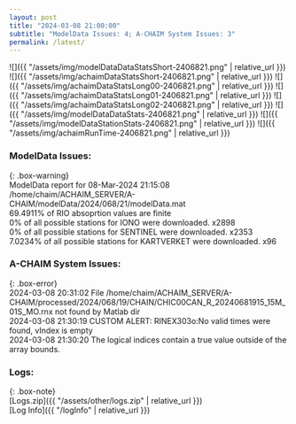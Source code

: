 ```yaml
---
layout: post
title: "2024-03-08 21:00:00"
subtitle: "ModelData Issues: 4; A-CHAIM System Issues: 3"
permalink: /latest/
---
```


![]({{ "/assets/img/modelDataDataStatsShort-2406821.png" | relative_url }})
![]({{ "/assets/img/achaimDataStatsShort-2406821.png" | relative_url }})
![]({{ "/assets/img/achaimDataStatsLong00-2406821.png" | relative_url }})
![]({{ "/assets/img/achaimDataStatsLong01-2406821.png" | relative_url }})
![]({{ "/assets/img/achaimDataStatsLong02-2406821.png" | relative_url }})
![]({{ "/assets/img/modelDataDataStats-2406821.png" | relative_url }})
![]({{ "/assets/img/modelDataStationStats-2406821.png" | relative_url }})
![]({{ "/assets/img/achaimRunTime-2406821.png" | relative_url }})


### ModelData Issues:  
  
{: .box-warning}  
 ModelData report for 08-Mar-2024 21:15:08   
 /home/chaim/ACHAIM_SERVER/A-CHAIM/modelData/2024/068/21/modelData.mat   
 69.4911% of RIO absoprtion values are finite   
 0% of all possible stations for IONO were downloaded. x2898   
 0% of all possible stations for SENTINEL were downloaded. x2353   
 7.0234% of all possible stations for KARTVERKET were downloaded. x96   
  
### A-CHAIM System Issues:  
  
{: .box-error}  
2024-03-08 20:31:02 File /home/chaim/ACHAIM_SERVER/A-CHAIM/processed/2024/068/19/CHAIN/CHIC00CAN_R_20240681915_15M_01S_MO.rnx not found by Matlab dir  
2024-03-08 21:30:19 CUSTOM ALERT: RINEX303o:No valid times were found, vIndex is empty  
2024-03-08 21:30:20 The logical indices contain a true value outside of the array bounds.  

### Logs:  
  
{: .box-note}  
[Logs.zip]({{ "/assets/other/logs.zip" | relative_url }})  
[Log Info]({{ "/logInfo" | relative_url }})  
